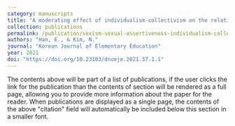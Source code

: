 ```yaml
---
category: manuscripts
title: "A moderating effect of individualism-collectivism on the relationship between sexism and sexual assertiveness"
collection: publications
permalink: /publication/sexism-sexual-assertiveness-individualism-collectivism/
authors: "Han, E., & Kim, N."
journal: "Korean Journal of Elementary Education"
year: 2021
doi: "https://doi.org/10.23103/dnueje.2021.37.1.1"
---
```


The contents above will be part of a list of publications, if the user clicks the link for the publication than the contents of section will be rendered as a full page, allowing you to provide more information about the paper for the reader. When publications are displayed as a single page, the contents of the above "citation" field will automatically be included below this section in a smaller font.
